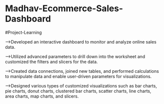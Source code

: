 # Madhav-Ecommerce-Sales-Dashboard
#Project-Learning

-->Developed an interactive dashboard to monitor and analyze online sales data.

-->Utilized advanced parameters to drill down into the worksheet and customized the filters and slicers for the data.

-->Created data connections, joined new tables, and performed calculations to manipulate data and enable user-driven parameters for visualizations.

-->Designed various types of customized visualizations such as bar charts, pie charts, donut charts, clustered bar charts, scatter charts, line charts, area charts, 
   map charts, and slicers.
